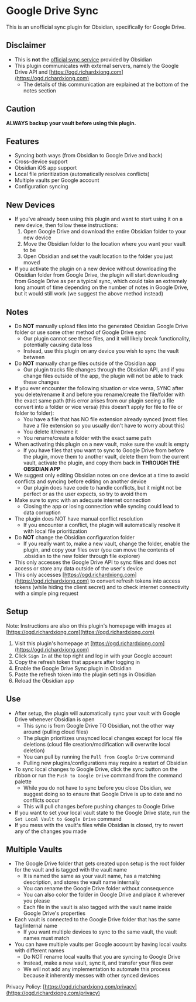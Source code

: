 # Google Drive Sync

This is an unofficial sync plugin for Obsidian, specifically for Google Drive.

## Disclaimer

-   This is **not** the [official sync service](https://obsidian.md/sync) provided by Obsidian
-   This plugin communicates with external servers, namely the Google Drive API and [https://ogd.richardxiong.com](https://ogd.richardxiong.com)
    -   The details of this communication are explained at the bottom of the notes section

## Caution

**ALWAYS backup your vault before using this plugin.**

## Features

-   Syncing both ways (from Obsidian to Google Drive and back)
-   Cross-device support
-   Obsidian iOS app support
-   Local file prioritization (automatically resolves conflicts)
-   Multiple vaults per Google account
-   Configuration syncing

## New Devices

-   If you've already been using this plugin and want to start using it on a new device, then follow these instructions:
    1. Open Google Drive and download the entire Obsidian folder to your new device
    2. Move the Obsidian folder to the location where you want your vault to be
    3. Open Obsidian and set the vault location to the folder you just moved
-   If you activate the plugin on a new device without downloading the Obsidian folder from Google Drive, the plugin will start downloading from Google Drive as per a typical sync, which could take an extremely long amount of time depending on the number of notes in Google Drive, but it would still work (we suggest the above method instead)

## Notes

-   Do **NOT** manually upload files into the generated Obsidian Google Drive folder or use some other method of Google Drive sync
    -   Our plugin cannot see these files, and it will likely break functionality, potentially causing data loss
    -   Instead, use this plugin on any device you wish to sync the vault between
-   Do **NOT** manually change files outside of the Obsidian app
    -   Our plugin tracks file changes through the Obsidian API, and if you change files outside of the app, the plugin will not be able to track these changes
-   If you ever encounter the following situation or vice versa, SYNC after you delete/rename it and before you rename/create the file/folder with the exact same path (this error arises from our plugin seeing a file convert into a folder or vice versa) (this doesn't apply for file to file or folder to folder):
    -   You have a file that has NO file extension already synced (most files have a file extension so you usually don't have to worry about this)
    -   You delete it/rename it
    -   You rename/create a folder with the exact same path
-   When activating this plugin on a new vault, make sure the vault is empty
    -   If you have files that you want to sync to Google Drive from before the plugin, move them to another vault, delete them from the current vault, activate the plugin, and copy them back in **THROUGH THE OBSIDIAN APP**
-   We suggest only editing Obsidian notes on one device at a time to avoid conflicts and syncing before editing on another device
    -   Our plugin does have code to handle conflicts, but it might not be perfect or as the user expects, so try to avoid them
-   Make sure to sync with an adequate internet connection
    -   Closing the app or losing connection while syncing could lead to data corruption
-   The plugin does NOT have manual conflict resolution
    -   If you encounter a conflict, the plugin will automatically resolve it with local file prioritization
-   Do **NOT** change the Obsidian configuration folder
    -   If you really want to, make a new vault, change the folder, enable the plugin, and copy your files over (you can move the contents of .obsidian to the new folder through file explorer)
-   This only accesses the Google Drive API to sync files and does not access or store any data outside of the user's device
-   This only accesses [https://ogd.richardxiong.com](https://ogd.richardxiong.com) to convert refresh tokens into access tokens (while hiding the client secret) and to check internet connectivity with a simple ping request

## Setup

Note: Instructions are also on this plugin's homepage with images at [https://ogd.richardxiong.com](https://ogd.richardxiong.com)

1. Visit this plugin's homepage at [https://ogd.richardxiong.com](https://ogd.richardxiong.com)
2. Click `Sign In` at the top right and log in with your Google account
3. Copy the refresh token that appears after logging in
4. Enable the Google Drive Sync plugin in Obsidian
5. Paste the refresh token into the plugin settings in Obsidian
6. Reload the Obsidian app

## Use

-   After setup, the plugin will automatically sync your vault with Google Drive whenever Obsidian is open
    -   This sync is from Google Drive TO Obsidian, not the other way around (pulling cloud files)
    -   The plugin prioritizes unsynced local changes except for local file deletions (cloud file creation/modification will overwrite local deletion)
    -   You can pull by running the `Pull from Google Drive` command
    -   Pulling new plugins/configurations may require a restart of Obsidian
-   To sync local changes to Google Drive, click the sync button on the ribbon or run the `Push to Google Drive` command from the command palette
    -   While you do not have to sync before you close Obsidian, we suggest doing so to ensure that Google Drive is up to date and no conflicts occur
    -   This will pull changes before pushing changes to Google Drive
-   If you want to set your local vault state to the Google Drive state, run the `Set Local Vault to Google Drive` command
-   If you mess with the vault's files while Obsidian is closed, try to revert any of the changes you made

## Multiple Vaults

-   The Google Drive folder that gets created upon setup is the root folder for the vault and is tagged with the vault name
    -   It is named the same as your vault name, has a matching description, and stores the vault name internally
    -   You can rename the Google Drive folder without consequence
    -   You can also color the folder in Google Drive and place it wherever you please
    -   Each file in the vault is also tagged with the vault name inside Google Drive's properties
-   Each vault is connected to the Google Drive folder that has the same tag/internal name
    -   If you want multiple devices to sync to the same vault, the vault names must match
-   You can have multiple vaults per Google account by having local vaults with different names
    -   Do NOT rename local vaults that you are syncing to Google Drive
    -   Instead, make a new vault, sync it, and transfer your files over
    -   We will not add any implementation to automate this process because it inherently messes with other synced devices

Privacy Policy: [https://ogd.richardxiong.com/privacy](https://ogd.richardxiong.com/privacy)
